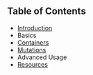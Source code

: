 ## Table of Contents

* [Introduction](Introduction.md)
* Basics
 * [Containers](Containers.md)
 * [Mutations](Mutations.md)
* Advanced Usage
 * [Resources](Resources.md)
